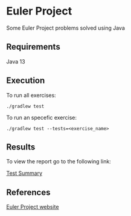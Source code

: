 # Euler Project
Some Euler Project problems solved using Java
## Requirements
Java 13
## Execution
To run all exercises:

`./gradlew test`

To run an specefic exercise:

`./gradlew test --tests=<exercise_name>`
## Results
To view the report go to the following link:

[Test Summary](https://nb-cbool.github.io/euler_project/)
## References
[Euler Project website](https://projecteuler.net/about)